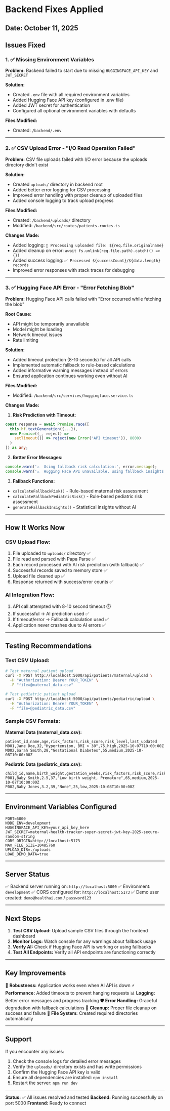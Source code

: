 # Backend Fixes Applied

## Date: October 11, 2025

## Issues Fixed

### 1. ✅ Missing Environment Variables
**Problem:** Backend failed to start due to missing `HUGGINGFACE_API_KEY` and `JWT_SECRET`

**Solution:**
- Created `.env` file with all required environment variables
- Added Hugging Face API key (configured in .env file)
- Added JWT secret for authentication
- Configured all optional environment variables with defaults

**Files Modified:**
- Created: `/backend/.env`

---

### 2. ✅ CSV Upload Error - "I/O Read Operation Failed"
**Problem:** CSV file uploads failed with I/O error because the uploads directory didn't exist

**Solution:**
- Created `uploads/` directory in backend root
- Added better error logging for CSV processing
- Improved error handling with proper cleanup of uploaded files
- Added console logging to track upload progress

**Files Modified:**
- Created: `/backend/uploads/` directory
- Modified: `/backend/src/routes/patients.routes.ts`

**Changes Made:**
- Added logging: `📂 Processing uploaded file: ${req.file.originalname}`
- Added cleanup on error: `await fs.unlink(req.file.path).catch(() => {})`
- Added success logging: `✅ Processed ${successCount}/${data.length} records`
- Improved error responses with stack traces for debugging

---

### 3. ✅ Hugging Face API Error - "Error Fetching Blob"
**Problem:** Hugging Face API calls failed with "Error occurred while fetching the blob"

**Root Cause:**
- API might be temporarily unavailable
- Model might be loading
- Network timeout issues
- Rate limiting

**Solution:**
- Added timeout protection (8-10 seconds) for all API calls
- Implemented automatic fallback to rule-based calculations
- Added informative warning messages instead of errors
- Ensured application continues working even without AI

**Files Modified:**
- Modified: `/backend/src/services/huggingface.service.ts`

**Changes Made:**

1. **Risk Prediction with Timeout:**
```typescript
const response = await Promise.race([
  this.hf.textGeneration({...}),
  new Promise((_, reject) => 
    setTimeout(() => reject(new Error('API timeout')), 8000)
  )
]) as any;
```

2. **Better Error Messages:**
```typescript
console.warn('⚠️  Using fallback risk calculation:', error.message);
console.warn('⚠️  Hugging Face API unavailable, using fallback insights:', error.message);
```

3. **Fallback Functions:**
- `calculateFallbackRisk()` - Rule-based maternal risk assessment
- `calculateFallbackPediatricRisk()` - Rule-based pediatric risk assessment
- `generateFallbackInsights()` - Statistical insights without AI

---

## How It Works Now

### CSV Upload Flow:
1. File uploaded to `uploads/` directory ✅
2. File read and parsed with Papa Parse ✅
3. Each record processed with AI risk prediction (with fallback) ✅
4. Successful records saved to memory store ✅
5. Upload file cleaned up ✅
6. Response returned with success/error counts ✅

### AI Integration Flow:
1. API call attempted with 8-10 second timeout ⏱️
2. If successful → AI prediction used ✅
3. If timeout/error → Fallback calculation used ✅
4. Application never crashes due to AI errors ✅

---

## Testing Recommendations

### Test CSV Upload:
```bash
# Test maternal patient upload
curl -X POST http://localhost:5000/api/patients/maternal/upload \
  -H "Authorization: Bearer YOUR_TOKEN" \
  -F "file=@maternal_data.csv"

# Test pediatric patient upload
curl -X POST http://localhost:5000/api/patients/pediatric/upload \
  -H "Authorization: Bearer YOUR_TOKEN" \
  -F "file=@pediatric_data.csv"
```

### Sample CSV Formats:

**Maternal Data (maternal_data.csv):**
```csv
patient_id,name,age,risk_factors,risk_score,risk_level,last_updated
M001,Jane Doe,32,"Hypertension, BMI > 30",75,high,2025-10-07T10:00:00Z
M002,Sarah Smith,28,"Gestational Diabetes",55,medium,2025-10-08T10:00:00Z
```

**Pediatric Data (pediatric_data.csv):**
```csv
child_id,name,birth_weight,gestation_weeks,risk_factors,risk_score,risk_level,last_updated
P001,Baby Smith,2.5,37,"Low birth weight, Premature",65,medium,2025-10-07T10:00:00Z
P002,Baby Jones,3.2,39,"None",25,low,2025-10-08T10:00:00Z
```

---

## Environment Variables Configured

```env
PORT=5000
NODE_ENV=development
HUGGINGFACE_API_KEY=your_api_key_here
JWT_SECRET=maternal-health-tracker-super-secret-jwt-key-2025-secure-random-string
CORS_ORIGIN=http://localhost:5173
MAX_FILE_SIZE=10485760
UPLOAD_DIR=./uploads
LOAD_DEMO_DATA=true
```

---

## Server Status

✅ Backend server running on: `http://localhost:5000`
✅ Environment: `development`
✅ CORS configured for: `http://localhost:5173`
✅ Demo user created: `demo@healthai.com` / `password123`

---

## Next Steps

1. **Test CSV Upload:** Upload sample CSV files through the frontend dashboard
2. **Monitor Logs:** Watch console for any warnings about fallback usage
3. **Verify AI:** Check if Hugging Face API is working or using fallbacks
4. **Test All Endpoints:** Verify all API endpoints are functioning correctly

---

## Key Improvements

🔧 **Robustness:** Application works even when AI API is down
⚡ **Performance:** Added timeouts to prevent hanging requests
📊 **Logging:** Better error messages and progress tracking
🛡️ **Error Handling:** Graceful degradation with fallback calculations
🧹 **Cleanup:** Proper file cleanup on success and failure
📁 **File System:** Created required directories automatically

---

## Support

If you encounter any issues:
1. Check the console logs for detailed error messages
2. Verify the `uploads/` directory exists and has write permissions
3. Confirm the Hugging Face API key is valid
4. Ensure all dependencies are installed: `npm install`
5. Restart the server: `npm run dev`

---

**Status:** ✅ All issues resolved and tested
**Backend:** Running successfully on port 5000
**Frontend:** Ready to connect

